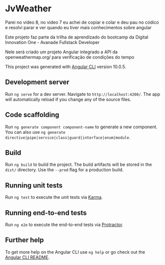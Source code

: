 # JvWeather

Parei no video 8, no video 7 eu achei de copiar e colar e deu pau no códico e resolvi parar e ver quando eu tiver mais conhecimentos sobre angular

Este projeto faz parte da trilha de aprendizado do bootcamp da Digital Innovation One - Avanade Fullstack Developer

Nele será criado um projeto Angular integrado a API da openweathermap.org/
para verificação de condições do tempo

This project was generated with [Angular CLI](https://github.com/angular/angular-cli) version 10.0.5.



## Development server

Run `ng serve` for a dev server. Navigate to `http://localhost:4200/`. The app will automatically reload if you change any of the source files.

## Code scaffolding

Run `ng generate component component-name` to generate a new component. You can also use `ng generate directive|pipe|service|class|guard|interface|enum|module`.

## Build

Run `ng build` to build the project. The build artifacts will be stored in the `dist/` directory. Use the `--prod` flag for a production build.

## Running unit tests

Run `ng test` to execute the unit tests via [Karma](https://karma-runner.github.io).

## Running end-to-end tests

Run `ng e2e` to execute the end-to-end tests via [Protractor](http://www.protractortest.org/).

## Further help

To get more help on the Angular CLI use `ng help` or go check out the [Angular CLI README](https://github.com/angular/angular-cli/blob/master/README.md).
